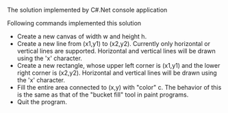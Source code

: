 The solution implemented by C#.Net console application

Following commands implemented this solution
- Create a new canvas of width w and height h.
- Create a new line from (x1,y1) to (x2,y2). Currently only horizontal or vertical lines are supported. Horizontal and vertical lines will be drawn using the 'x' character.
- Create a new rectangle, whose upper left corner is (x1,y1) and the lower right corner is (x2,y2). Horizontal and vertical lines will be drawn using the 'x' character.
- Fill the entire area connected to (x,y) with "color" c. The behavior of this is the same as that of the "bucket fill" tool in paint programs.
- Quit the program.
